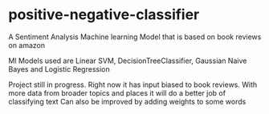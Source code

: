 # positive-negative-classifier

A Sentiment Analysis Machine learning Model that is based on book reviews on amazon

Ml Models used are Linear SVM, DecisionTreeClassifier, Gaussian Naive Bayes and Logistic Regression

Project still in progress. 
Right now it has input biased to book reviews. With more data from broader topics and places it will do a better job of classifying text
Can also be improved by adding weights to some words
